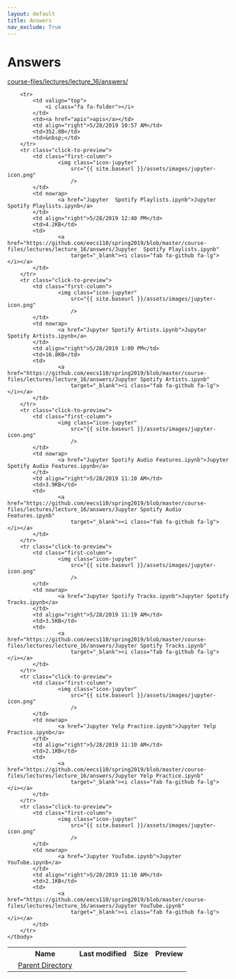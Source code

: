 ```yaml
---
layout: default
title: Answers
nav_exclude: True
---
```


# Answers

[course-files/lectures/lecture_16/answers/](.)

<table class="tbl-files">
    <tbody>
        <tr>
            <th valign="top"></th>
            <th>Name</th>
            <th>Last modified</th>
            <th>Size</th>
            <th>Preview</th>
        </tr>
        <tr>
            <td valign="top">
                <i class="fa fa-folder-open"></i>
            </td>
            <td><a href="../">Parent Directory</a></td>
            <td>&nbsp;</td>
            <td>&nbsp;</td>
            <td>&nbsp;</td>
        </tr>

        <tr>
            <td valign="top">
                <i class="fa fa-folder"></i>
            </td>
            <td><a href="apis">apis</a></td>
            <td align="right">5/28/2019 10:57 AM</td>
            <td>352.0B</td>
            <td>&nbsp;</td>
        </tr>
        <tr class="click-to-preview">
            <td class="first-column">
                    <img class="icon-jupyter"
                        src="{{ site.baseurl }}/assets/images/jupyter-icon.png"
                        />
            </td>
            <td nowrap>
                    <a href="Jupyter  Spotify Playlists.ipynb">Jupyter  Spotify Playlists.ipynb</a>
            </td>
            <td align="right">5/28/2019 12:40 PM</td>
            <td>4.2KB</td>
            <td>
                    <a href="https://github.com/eecs110/spring2019/blob/master/course-files/lectures/lecture_16/answers/Jupyter  Spotify Playlists.ipynb"
                        target="_blank"><i class="fab fa-github fa-lg"></i></a>
            </td>
        </tr>
        <tr class="click-to-preview">
            <td class="first-column">
                    <img class="icon-jupyter"
                        src="{{ site.baseurl }}/assets/images/jupyter-icon.png"
                        />
            </td>
            <td nowrap>
                    <a href="Jupyter Spotify Artists.ipynb">Jupyter Spotify Artists.ipynb</a>
            </td>
            <td align="right">5/28/2019 1:00 PM</td>
            <td>16.8KB</td>
            <td>
                    <a href="https://github.com/eecs110/spring2019/blob/master/course-files/lectures/lecture_16/answers/Jupyter Spotify Artists.ipynb"
                        target="_blank"><i class="fab fa-github fa-lg"></i></a>
            </td>
        </tr>
        <tr class="click-to-preview">
            <td class="first-column">
                    <img class="icon-jupyter"
                        src="{{ site.baseurl }}/assets/images/jupyter-icon.png"
                        />
            </td>
            <td nowrap>
                    <a href="Jupyter Spotify Audio Features.ipynb">Jupyter Spotify Audio Features.ipynb</a>
            </td>
            <td align="right">5/28/2019 11:10 AM</td>
            <td>3.9KB</td>
            <td>
                    <a href="https://github.com/eecs110/spring2019/blob/master/course-files/lectures/lecture_16/answers/Jupyter Spotify Audio Features.ipynb"
                        target="_blank"><i class="fab fa-github fa-lg"></i></a>
            </td>
        </tr>
        <tr class="click-to-preview">
            <td class="first-column">
                    <img class="icon-jupyter"
                        src="{{ site.baseurl }}/assets/images/jupyter-icon.png"
                        />
            </td>
            <td nowrap>
                    <a href="Jupyter Spotify Tracks.ipynb">Jupyter Spotify Tracks.ipynb</a>
            </td>
            <td align="right">5/28/2019 11:19 AM</td>
            <td>3.5KB</td>
            <td>
                    <a href="https://github.com/eecs110/spring2019/blob/master/course-files/lectures/lecture_16/answers/Jupyter Spotify Tracks.ipynb"
                        target="_blank"><i class="fab fa-github fa-lg"></i></a>
            </td>
        </tr>
        <tr class="click-to-preview">
            <td class="first-column">
                    <img class="icon-jupyter"
                        src="{{ site.baseurl }}/assets/images/jupyter-icon.png"
                        />
            </td>
            <td nowrap>
                    <a href="Jupyter Yelp Practice.ipynb">Jupyter Yelp Practice.ipynb</a>
            </td>
            <td align="right">5/28/2019 11:10 AM</td>
            <td>2.1KB</td>
            <td>
                    <a href="https://github.com/eecs110/spring2019/blob/master/course-files/lectures/lecture_16/answers/Jupyter Yelp Practice.ipynb"
                        target="_blank"><i class="fab fa-github fa-lg"></i></a>
            </td>
        </tr>
        <tr class="click-to-preview">
            <td class="first-column">
                    <img class="icon-jupyter"
                        src="{{ site.baseurl }}/assets/images/jupyter-icon.png"
                        />
            </td>
            <td nowrap>
                    <a href="Jupyter YouTube.ipynb">Jupyter YouTube.ipynb</a>
            </td>
            <td align="right">5/28/2019 11:10 AM</td>
            <td>2.1KB</td>
            <td>
                    <a href="https://github.com/eecs110/spring2019/blob/master/course-files/lectures/lecture_16/answers/Jupyter YouTube.ipynb"
                        target="_blank"><i class="fab fa-github fa-lg"></i></a>
            </td>
        </tr>
    </tbody>
</table>

